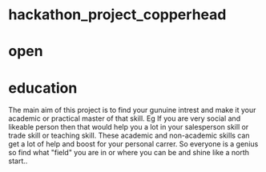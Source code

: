# hackathon_project_copperhead
# open
# education
The main aim of this project is to find your gunuine intrest and make it your academic or practical master of that skill. Eg If you are very social and likeable person then
that would help you a lot in your salesperson skill or trade skill or teaching skill. These academic and non-academic skills can get a lot of help and boost for your 
personal carrer. So everyone is a genius so find what "field" you are in or where you can be and shine like a north start..
